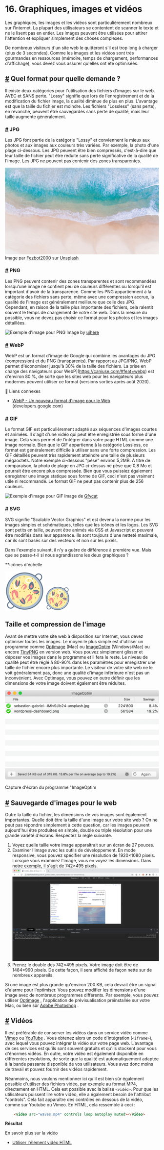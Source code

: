 # 16. Graphiques, images et vidéos

Les graphiques, les images et les vidéos sont particulièrement nombreux sur l'internet. La plupart des utilisateurs se contentent de scanner le texte et ne le lisent pas en entier. Les images peuvent être utilisées pour attirer l'attention et expliquer simplement des choses complexes.

De nombreux visiteurs d'un site web le quitteront s'il est trop long à charger (plus de 3 secondes). Comme les images et les vidéos sont très gourmandes en ressources (mémoire, temps de chargement, performances d'affichage), vous devez vous assurer qu'elles ont été optimisées.

## [#](16.images\_videos.md#quel-format-pour-quelle-demande) Quel format pour quelle demande ?

Il existe deux catégories pour l'utilisation des fichiers d'images sur le web. AVEC et SANS perte. "Lossy" signifie que lors de l'enregistrement et de la modification du fichier image, la qualité diminue de plus en plus. L'avantage est que la taille du fichier est moindre. Les fichiers "Lossless" (sans perte), en revanche, peuvent être sauvegardés sans perte de qualité, mais leur taille augmente généralement.

### [#](16.images\_videos.md#jpg) JPG

Les JPG font partie de la catégorie "Lossy" et conviennent le mieux aux photos et aux images aux couleurs très variées. Par exemple, la photo d'une plage ci-dessous. Les JPG peuvent être bien compressés, c'est-à-dire que leur taille de fichier peut être réduite sans perte significative de la qualité de l'image. Les JPG ne peuvent pas contenir des zones transparentes.

![Exemple d'image pour JPG](https://github.com/inetis-ch/viscom-cie1/raw/main/asset/img/beach.4840d506.jpg) Image par [Fezbot2000](https://unsplash.com/photos/5brvJbR1Pn8) sur [Unsplash](https://unsplash.com/photos/5brvJbR1Pn8)

### [#](16.images\_videos.md#png) PNG

Les PNG peuvent contenir des zones transparentes et sont recommandées lorsqu'une image ne contient peu de couleurs différentes ou lorsqu'il est important d'avoir de la transparence. Comme les PNG appartiennent à la catégorie des fichiers sans perte, même avec une compression accrue, la qualité de l'image est généralement meilleure que celle des JPG. Cependant, en raison de la taille plus importante des fichiers, cela ralentit souvent le temps de chargement de votre site web. Dans la mesure du possible, vous ne devez pas choisir ce format pour les photos et les images détaillées.

![Exemple d'image pour PNG](https://github.com/inetis-ch/viscom-cie1/raw/main/asset/img/beach\_transparent.4c5bdf94.png) Image by [uihere](https://www.uihere.com/free-cliparts/sea-wind-wave-clip-art-sea-and-wave-transparent-png-clip-art-image-1004346)

### [#](16.images\_videos.md#webp) WebP

WebP est un format d'image de Google qui combine les avantages du JPG (compression) et du PNG (transparents). Par rapport au JPG/PNG, WebP permet d'économiser jusqu'à 30% de la taille des fichiers. La prise en charge des navigateurs pour WebP]\(https://caniuse.com/#feat=webp) est d'environ 80 %, de sorte que les sites web pour les navigateurs plus modernes peuvent utiliser ce format (versions sorties après août 2020).

:link: Liens connexes

* [WebP - Un nouveau format d'image pour le Web](https://developers.google.com/speed/webp) (developers.google.com)

### [#](16.images\_videos.md#gif) GIF

Le format GIF est particulièrement adapté aux séquences d'images courtes et animées. Il s'agit d'une vidéo qui peut être enregistrée sous forme d'une image. Cela vous permet de l'intégrer dans votre page HTML comme une image normale. Bien que le GIF appartienne à la catégorie Lossless, ce format est généralement difficile à utiliser sans une forte compression. Les GIF détaillés peuvent très rapidement atteindre une taille de plusieurs mégaoctets. Notre exemple ci-dessous "pèse" environ 5,2MB. À titre de comparaison, la photo de plage en JPG ci-dessus ne pèse que 0,8 Mo et pourrait être encore plus compressée. Bien que vous puissiez également enregistrer une image statique sous forme de GIF, ceci n'est pas vraiment utile ni recommandé. Le format GIF ne peut pas contenir plus de 256 couleurs.

![Exemple d'image pour GIF](https://github.com/inetis-ch/viscom-cie1/raw/main/asset/img/beach\_animated.a5a5c07d.gif) Image de [Gfycat](https://gfycat.com/blandseparateamericanpainthorse)

### [#](16.images\_videos.md#svg) SVG

SVG signifie "Scalable Vector Graphics" et est devenu la norme pour les images simples et schématiques, telles que les icônes et les logos. Les SVG sont petits en taille, peuvent être animés via CSS et Javascript et peuvent être modifiés dans leur apparence. Ils sont toujours d'une netteté maximale, car ils sont basés sur des vecteurs et non sur les pixels.

Dans l'exemple suivant, il n'y a guère de différence à première vue. Mais que se passe-t-il si nous agrandissons les deux graphiques ?

\*\*icônes d'échelle

![](https://github.com/inetis-ch/viscom-cie1/raw/main/asset/img/paella.88d9f40f.png) ![](https://github.com/inetis-ch/viscom-cie1/raw/main/asset/img/paella.214f7faf.svg)

## Taille et compression de l'image

Avant de mettre votre site web à disposition sur Internet, vous devez optimiser toutes les images. Le moyen le plus simple est d'utiliser un programme comme [Optimage](https://optimage.app/) (Mac) ou [ImageOptim](https://imageoptim.com) (Windows/Mac) ou encore [TinyPNG](https://tinypng.com) en version web. Vous pouvez simplement glisser et déposer vos images dans le programme et il fera le reste. Le niveau de qualité peut être réglé à 80-90% dans les paramètres pour enregistrer une taille de fichier encore plus importante. Le visiteur de votre site web ne le voit généralement pas, donc une qualité d'image inférieure n'est pas un inconvénient. Avec Optimage, vous pouvez en outre définir que les dimensions de votre image doivent également être réduites.

![ImageOptim](https://github.com/inetis-ch/viscom-cie1/raw/main/asset/img/imageoptim.7c673724.png)&#x20;

Capture d'écran du programme "ImageOptim

## [#](16.images\_videos.md#save-images-for-the-web) Sauvegarde d'images pour le web

Outre la taille du fichier, les dimensions de vos images sont également importantes. Quelle doit être la taille d'une image sur votre site web ? On ne peut pas répondre simplement à cette question, car les images peuvent aujourd'hui être produites en simple, double ou triple résolution pour une grande variété d'écrans. Respectez la règle suivante.

1. Voyez quelle taille votre image apparaîtrait sur un écran de 27 pouces.
2. Examiner l'image avec les outils de développement. En mode responsive, vous pouvez spécifier une résolution de 1920×1080 pixels. Lorsque vous examinez l'image, vous en voyez les dimensions. Dans notre exemple, il s'agit de 742×495 pixels. ![](https://github.com/inetis-ch/viscom-cie1/raw/main/asset/img/findimagesize.cf32f385.png)
3. Prenez le double des 742×495 pixels. Votre image doit être de 1484×990 pixels. De cette façon, il sera affiché de façon nette sur de nombreux appareils.

Si une image est plus grande qu'environ 200 KB, cela devrait être un signal d'alarme pour l'optimiser. Vous pouvez modifier les dimensions d'une image avec de nombreux programmes différents. Par exemple, vous pouvez utiliser [Optimage](https://optimage.app/) , l'application de prévisualisation préinstallée sur votre Mac, ou bien sûr [Adobe Photoshop](https://adobe.com/photoshop) .

## [#](16.images\_videos.md#videos) Vidéos

Il est préférable de conserver les vidéos dans un service vidéo comme [Vimeo](https://vimeo.com) ou [YouTube](https://youtube.com) . Vous obtenez alors un code d'intégration (`<iframe>`), avec lequel vous pouvez intégrer la vidéo sur votre page web. L'avantage de ces services est qu'ils sont souvent gratuits et qu'ils stockent pour vous d'énormes vidéos. En outre, votre vidéo est également disponible en différentes résolutions, de sorte que la qualité est automatiquement adaptée à la bande passante disponible de vos utilisateurs. Vous avez donc moins de travail et pouvez fournir des vidéos rapidement.

Néanmoins, nous voulons mentionner ici qu'il est bien sûr également possible d'utiliser des fichiers vidéo, par exemple au format MP4, directement en HTML. Cela est possible avec la balise `<vidéo>`. Pour que les utilisateurs puissent lire votre vidéo, elle a également besoin de l'attribut "controls". Cela fait apparaître des contrôles en dessous de la vidéo, comme sur Youtube ou Vimeo. En HTML, cela ressemble à ceci :

```html
    <video src="waves.mp4" controls loop autoplay muted></video>
```

**Résultat**

En savoir plus sur la vidéo

* [Utiliser l'élément vidéo HTML](https://developer.mozilla.org/fr/docs/Web/HTML/Element/video)
